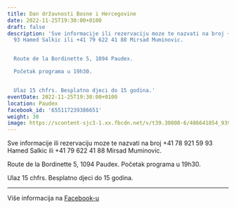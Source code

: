 ```yaml
---
title: Dan državnosti Bosne i Hercegovine
date: 2022-11-25T19:30:00+0100
draft: false
description: 'Sve informacije ili rezervaciju moze te nazvati na broj +41 78 921 59
  93 Hamed Salkic ili +41 79 622 41 88 Mirsad Muminovic.


  Route de la Bordinette 5, 1094 Paudex.

  Početak programa u 19h30.


  Ulaz 15 chfrs. Besplatno djeci do 15 godina.'
eventDate: 2022-11-25T19:30:00+0100
location: Paudex
facebook_id: '655117239386651'
weight: 30
image: https://scontent-sjc3-1.xx.fbcdn.net/v/t39.30808-6/486641854_9399207156841686_1516080123773765506_n.jpg?_nc_cat=103&ccb=1-7&_nc_sid=9e60e4&_nc_ohc=HkQm7IB5xZUQ7kNvwFOw2xq&_nc_oc=Adndh_JmpqVIQXufVP3H-dezO9T8mrNgtG40E0_5V5Xl4VE-O8i-qTIb7zzlzpmUESM&_nc_zt=23&_nc_ht=scontent-sjc3-1.xx&edm=ABTKTjYEAAAA&_nc_gid=AudQtd5qQNS2s-KjtuVekQ&oh=00_AfWMuJAScjIbzHgADyyWxj_Fe2x5GwZXdQXNanMkNRZAIQ&oe=6898AB3D
---
```


Sve informacije ili rezervaciju moze te nazvati na broj +41 78 921 59 93 Hamed Salkic ili +41 79 622 41 88 Mirsad Muminovic.

Route de la Bordinette 5, 1094 Paudex.
Početak programa u 19h30.

Ulaz 15 chfrs. Besplatno djeci do 15 godina.

---

Više informacija na [Facebook-u](https://facebook.com/events/655117239386651)